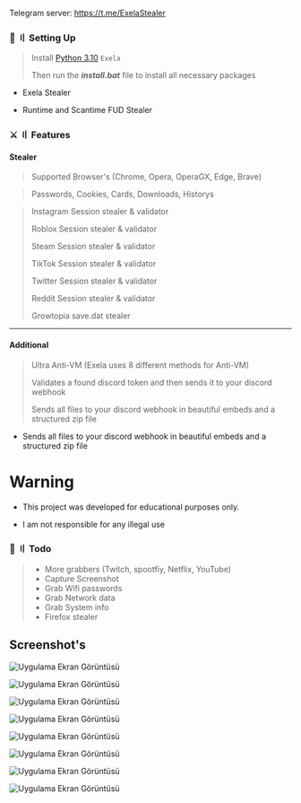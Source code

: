 
   Telegram server: https://t.me/ExelaStealer
### 📁  〢 Setting Up

> Install [Python 3.10](https://www.python.org/downloads/release/python-3100/) `Exela`
>
> Then run the **_install.bat_** file to install all necessary packages

- Exela Stealer

- Runtime and Scantime FUD Stealer

### ⚔️ 〢 Features

#### Stealer
> Supported Browser's (Chrome, Opera, OperaGX, Edge, Brave) 

> Passwords, Cookies, Cards, Downloads, Historys

> Instagram Session stealer & validator
> 
> Roblox Session stealer & validator
>
> Steam Session stealer & validator
>
> TikTok Session stealer & validator
>
> Twitter Session stealer & validator
>
> Reddit Session stealer & validator
>
> Growtopia save.dat stealer


- - - - 

#### Additional

> Ultra Anti-VM (Exela uses 8 different methods for Anti-VM)
>
> Validates a found discord token and then sends it to your discord webhook
>
> Sends all files to your discord webhook in beautiful embeds and a structured zip file


- Sends all files to your discord webhook in beautiful embeds and a structured zip file

# Warning

- This project was developed for educational purposes only.

- I am not responsible for any illegal use

### 📝 〢 Todo
> - More grabbers (Twitch, spootfiy, Netflix, YouTube)
> - Capture Screenshot
> - Grab Wifi passwords
> - Grab Network data
> - Grab System info
> - Firefox stealer



## Screenshot's

![Uygulama Ekran Görüntüsü](https://i.hizliresim.com/r9g6g2n.png)

![Uygulama Ekran Görüntüsü](https://i.hizliresim.com/iw1jtiw.png)
  
![Uygulama Ekran Görüntüsü](https://i.hizliresim.com/1iilk44.png)

![Uygulama Ekran Görüntüsü](https://i.hizliresim.com/8hkshjv.png)

![Uygulama Ekran Görüntüsü](https://i.hizliresim.com/57sxo18.png)

![Uygulama Ekran Görüntüsü](https://i.hizliresim.com/a3o58vt.png)

![Uygulama Ekran Görüntüsü](https://i.hizliresim.com/t28m15t.png)

![Uygulama Ekran Görüntüsü](https://i.hizliresim.com/jxsfrne.png)

